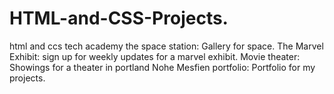 # HTML-and-CSS-Projects.
html and ccs tech academy
the space station: Gallery for space.
The Marvel Exhibit: sign up for weekly updates for a marvel exhibit.
Movie theater: Showings for a theater in portland
Nohe Mesfien portfolio: Portfolio for my projects.
